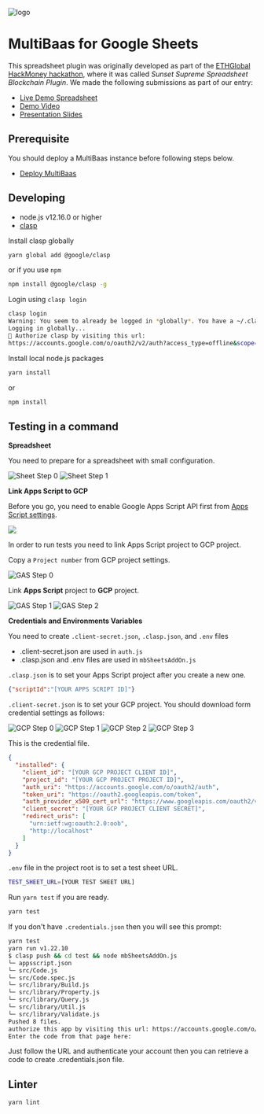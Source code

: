 ![logo](./logo.png)

# MultiBaas for Google Sheets

This spreadsheet plugin was originally developed as part of the [ETHGlobal HackMoney hackathon](https://hack.ethglobal.co/showcase/sunset-supreme-rec3QkXTn6lVq3TH0), where it was called _Sunset Supreme Spreadsheet Blockchain Plugin_. We made the following submissions as part of our entry:

- [Live Demo Spreadsheet](https://docs.google.com/spreadsheets/d/1AHCYefYNCjU80X1aSs8Ebre85nVtBeu1cVWmXDIz0_0/edit?usp=sharing)
- [Demo Video](https://youtu.be/YsbzTZ6Cfvc)
- [Presentation Slides](Sunset%20Supreme%20Spreadsheet%20Blockchain%20Machine.pdf)

## Prerequisite

You should deploy a MultiBaas instance before following steps below.

- [Deploy MultiBaas](https://www.curvegrid.com/docs/3-0-getting-started-creating-a-multibaas-deployment/)

## Developing

- node.js v12.16.0 or higher
- [clasp](https://developers.google.com/apps-script/guides/clasp)

Install clasp globally

```sh
yarn global add @google/clasp
```

or if you use `npm`

```sh
npm install @google/clasp -g
```

Login using `clasp login`

```sh
clasp login
Warning: You seem to already be logged in *globally*. You have a ~/.clasprc.json
Logging in globally...
🔑 Authorize clasp by visiting this url:
https://accounts.google.com/o/oauth2/v2/auth?access_type=offline&scope=https%3A%2F%2Fwww.googleapis.com%2...redirect_uri=http%3A%2F%2Flocalhost%3A54929
```

Install local node.js packages

```sh
yarn install
```

or

```sh
npm install
```

## Testing in a command

**Spreadsheet**

You need to prepare for a spreadsheet with small configuration.

![Sheet Step 0](./.readme/config-sheet-0.png)
![Sheet Step 1](./.readme/config-sheet-1.png)

**Link Apps Script to GCP**

Before you go, you need to enable Google Apps Script API first from [Apps Script settings](https://script.google.com/home/usersettings).

![](./.readme/config-gas-3.png)

In order to run tests you need to link Apps Script project to GCP project.

Copy a `Project number` from GCP project settings.

![GAS Step 0](./.readme/config-gas-0.png)

Link **Apps Script** project to **GCP** project.

![GAS Step 1](./.readme/config-gas-1.png)
![GAS Step 2](./.readme/config-gas-2.png)

**Credentials and Environments Variables**

You need to create `.client-secret.json`, `.clasp.json`, and `.env` files

- .client-secret.json are used in `auth.js`
- .clasp.json and .env files are used in `mbSheetsAddOn.js`

`.clasp.json` is to set your Apps Script project after you create a new one.

```json
{"scriptId":"[YOUR APPS SCRIPT ID]"}
```

`.client-secret.json` is to set your GCP project. You should download form credential settings as follows:

![GCP Step 0](./.readme/config-gcp-0.png)
![GCP Step 1](./.readme/config-gcp-1.png)
![GCP Step 2](./.readme/config-gcp-2.png)
![GCP Step 3](./.readme/config-gcp-3.png)

This is the credential file.

```json
{
  "installed": {
    "client_id": "[YOUR GCP PROJECT CLIENT ID]",
    "project_id": "[YOUR GCP PROJECT PROJECT ID]",
    "auth_uri": "https://accounts.google.com/o/oauth2/auth",
    "token_uri": "https://oauth2.googleapis.com/token",
    "auth_provider_x509_cert_url": "https://www.googleapis.com/oauth2/v1/certs",
    "client_secret": "[YOUR GCP PROJECT CLIENT SECRET]",
    "redirect_uris": [
      "urn:ietf:wg:oauth:2.0:oob",
      "http://localhost"
    ]
  }
}
```

`.env` file in the project root is to set a test sheet URL.

```sh
TEST_SHEET_URL=[YOUR TEST SHEET URL]
```

Run `yarn test` if you are ready.

```sh
yarn test
```

If you don't have `.credentials.json` then you will see this prompt:

```sh
yarn test
yarn run v1.22.10
$ clasp push && cd test && node mbSheetsAddOn.js
└─ appsscript.json
└─ src/Code.js
└─ src/Code.spec.js
└─ src/library/Build.js
└─ src/library/Property.js
└─ src/library/Query.js
└─ src/library/Util.js
└─ src/library/Validate.js
Pushed 8 files.
authorize this app by visiting this url: https://accounts.google.com/o/oauth2/v2/auth?access_type=offline&scope=https%3A%2F%2Fwww.googleapis.com%2Fauth%2Fscript.external_request%20https%3A%2F%2Fwww.googleapis.com%2Fauth%2Fspreadsheets&response_type=code&client_id=966627203108-e6125d7hosngl429qh6b52old6b7r98t.apps.googleusercontent.com&redirect_uri=urn%3Aietf%3Awg%3Aoauth%3A2.0%3Aoob
Enter the code from that page here:
```

Just follow the URL and authenticate your account then you can retrieve a code to create .credentials.json file.

## Linter

```sh
yarn lint
```
